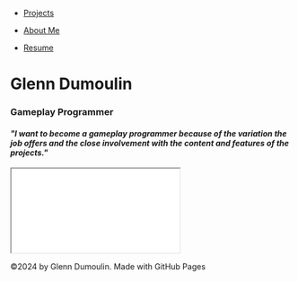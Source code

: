 <link href="../style.css" rel="stylesheet"/>
<link href="./resume.css" rel="stylesheet"/>
<script type="module" src="https://md-block.verou.me/md-block.js"></script>

<div class="nav-bar">
  <md-block>

- <a href="../">Projects</a>
- <a href="../About/">About Me</a>
- <a href="#" class="active">Resume</a>

  </md-block>
</div>

<div class="title">
  <md-block>

# Glenn Dumoulin

### Gameplay Programmer

#### _"I want to become a gameplay programmer because of the variation the job offers and the close involvement with the content and features of the projects."_

  </md-block>
</div>

<div class="content">
  <iframe src="../Assets/Resume_GlennDumoulin.pdf"></iframe>
</div>

<footer>
  <md-block>

©2024 by Glenn Dumoulin. Made with GitHub Pages

  </md-block>
</footer>
